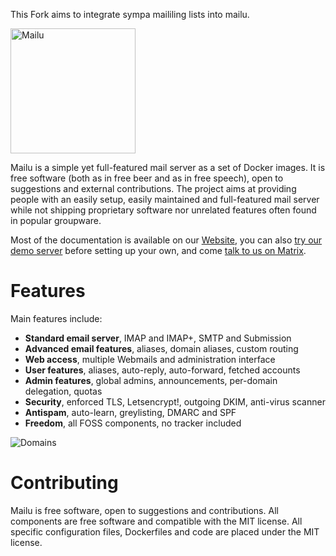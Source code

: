 This Fork aims to integrate sympa maililing lists into mailu.

<p align="leftr"><img src="docs/assets/logomark.png" alt="Mailu" height="200px"></p>


Mailu is a simple yet full-featured mail server as a set of Docker images.
It is free software (both as in free beer and as in free speech), open to
suggestions and external contributions. The project aims at providing people
with an easily setup, easily maintained and full-featured mail server while
not shipping proprietary software nor unrelated features often found in
popular groupware.

Most of the documentation is available on our [Website](https://mailu.io),
you can also [try our demo server](https://mailu.io/master/demo.html)
before setting up your own, and come [talk to us on Matrix](https://matrix.to/#/#mailu:tedomum.net).

Features
========

Main features include:

- **Standard email server**, IMAP and IMAP+, SMTP and Submission
- **Advanced email features**, aliases, domain aliases, custom routing
- **Web access**, multiple Webmails and administration interface
- **User features**, aliases, auto-reply, auto-forward, fetched accounts
- **Admin features**, global admins, announcements, per-domain delegation, quotas
- **Security**, enforced TLS, Letsencrypt!, outgoing DKIM, anti-virus scanner
- **Antispam**, auto-learn, greylisting, DMARC and SPF
- **Freedom**, all FOSS components, no tracker included

![Domains](docs/assets/screenshots/domains.png)

Contributing
============

Mailu is free software, open to suggestions and contributions. All
components are free software and compatible with the MIT license. All
specific configuration files, Dockerfiles and code are placed under the
MIT license.
